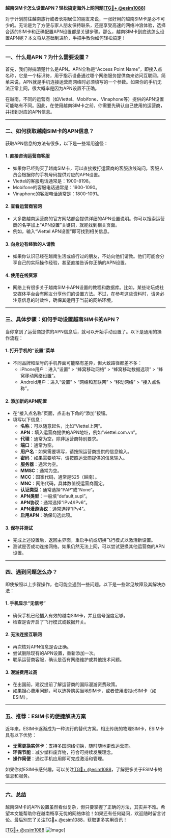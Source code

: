 **越南SIM卡怎么设置APN？轻松搞定海外上网问题[[TG💪+ @esim1088](https://t.me/s/esim1088)]**

对于计划前往越南旅行或者长期居住的朋友来说，一张好用的越南SIM卡是必不可少的。无论是为了方便与家人朋友保持联系，还是享受高速的网络冲浪体验，选择合适的SIM卡和正确配置APN设置都是关键步骤。那么，越南SIM卡到底该怎么设置APN呢？本文将从基础到进阶，手把手教你如何轻松搞定！

---

### 一、什么是APN？为什么需要设置？

首先，我们得搞清楚什么是APN。APN全称是“Access Point Name”，即接入点名称，它是一个标识符，用于指示设备通过哪个网络服务提供商来访问互联网。简单来说，APN就是手机连接运营商网络时必须填写的一个参数。如果你的手机无法正常上网，很大概率是因为APN设置不正确。

在越南，不同的运营商（如Viettel、Mobifone、Vinaphone等）提供的APN设置可能略有不同。因此，在使用越南SIM卡之前，你需要先确认自己使用的运营商，并找到对应的APN信息。

---

### 二、如何获取越南SIM卡的APN信息？

获取APN信息的方法有很多，以下是一些常用途径：

#### 1. **直接咨询运营商客服**
   - 如果你已经购买了越南SIM卡，可以直接拨打运营商的客服热线询问。客服人员会根据你的手机号码提供对应的APN设置。
   - Viettel的客服电话通常是：1900-8198。
   - Mobifone的客服电话通常是：1900-1090。
   - Vinaphone的客服电话通常是：1800-1091。

#### 2. **查看运营商官网**
   - 大多数越南运营商的官方网站都会提供详细的APN设置说明。你可以搜索运营商的名字加上“APN设置”关键词，就能找到相关页面。
   - 例如，输入“Viettel APN设置”即可找到相关信息。

#### 3. **向身边有经验的人请教**
   - 如果你认识已经在越南生活或旅行过的朋友，不妨向他们请教。他们可能会分享自己的实际操作经验，甚至直接告诉你正确的APN设置。

#### 4. **使用在线资源**
   - 网络上有很多关于越南SIM卡APN设置的教程和数据库。比如，某些论坛或社交媒体平台会有网友分享他们的设置方法。不过，在参考这些资料时，请务必注意信息的时效性，确保其适用于当前的网络环境。

---

### 三、具体步骤：如何手动设置越南SIM卡的APN？

当你拿到了运营商提供的APN信息后，就可以开始手动设置了。以下是通用的操作流程：

#### 1. 打开手机的“设置”菜单
   - 不同品牌和型号的手机界面可能略有差异，但大致路径都差不多：
     - iPhone用户：进入“设置” > “蜂窝移动网络” > “蜂窝移动数据选项” > “蜂窝移动网络设置”。
     - Android用户：进入“设置” > “网络和互联网” > “移动网络” > “接入点名称”。

#### 2. 添加新的APN配置
   - 在“接入点名称”页面，点击右下角的“添加”按钮。
   - 填写以下信息：
     - **名称**：可以随意起名，比如“Viettel上网”。
     - **APN**：填入运营商提供的APN地址，例如“viettel.com.vn”。
     - **代理**：通常为空，除非运营商特别要求。
     - **端口**：通常为空。
     - **用户名**：如果需要填写，请按照运营商提供的信息输入。
     - **密码**：如果需要填写，请按照运营商提供的信息输入。
     - **服务器**：通常为空。
     - **MMSC**：通常为空。
     - **MCC**：国家代码，通常是525（越南）。
     - **MNC**：网络代码，具体数值视运营商而定。
     - **认证类型**：通常选择“PAP”或“None”。
     - **APN类型**：一般填“default,supl”。
     - **APN协议**：通常选择“IPv4/IPv6”。
     - **APN漫游协议**：通常选择“IPv4”。
     - **启用APN**：确保勾选此项。

#### 3. 保存并测试
   - 完成上述设置后，返回主界面，重启手机或切换飞行模式以激活新设置。
   - 测试是否成功连接网络。如果仍然无法上网，可以尝试更换其他运营商的APN设置。

---

### 四、遇到问题怎么办？

即使按照以上步骤操作，也可能会遇到一些问题。以下是一些常见故障及其解决办法：

#### 1. **手机显示“无信号”**
   - 确保手机已经插入有效的越南SIM卡，并且信号强度足够。
   - 检查是否开启了飞行模式或数据开关。

#### 2. **无法连接互联网**
   - 再次核对APN信息是否正确。
   - 尝试删除现有的APN设置，重新添加一次。
   - 联系运营商客服，确认是否有网络维护或其他技术问题。

#### 3. **漫游费用过高**
   - 在出国前，建议提前了解运营商的国际漫游资费政策。
   - 如果担心费用问题，可以选择购买当地SIM卡，或者使用虚拟eSIM卡（如ESIM）。

---

### 五、推荐：ESIM卡的便捷解决方案

近年来，ESIM卡逐渐成为一种流行的替代方案。相比传统的物理SIM卡，ESIM卡具有以下优势：
   - **无需更换实体卡**：支持多国网络切换，随时随地更改运营商。
   - **环保节能**：减少塑料废弃物，符合可持续发展理念。
   - **操作简便**：通过手机应用即可完成激活和管理。

如果你对ESIM卡感兴趣，可以关注[TG💪+ @esim1088](https://t.me/s/esim1088)，了解更多关于ESIM卡的信息和服务。

---

### 六、总结

越南SIM卡的APN设置虽然看似复杂，但只要掌握了正确的方法，其实并不难。希望本文能帮助你在越南畅享无忧的网络体验！如果还有任何疑问，欢迎随时留言讨论。最后别忘了关注[TG💪+ @esim1088](https://t.me/s/esim1088)，获取更多实用资讯！

[[TG💪+ @esim1088](https://t.me/s/esim1088) ![Image](https://i.postimg.cc/4NQfJmqS/Snipaste-2025-05-13-00-14-12.png)]